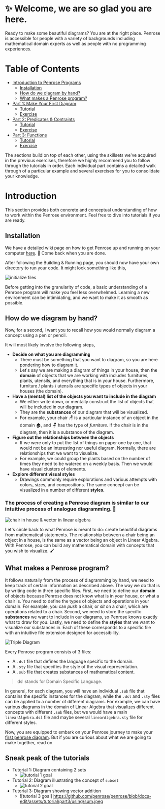 # ✨ Welcome, we are so glad you are here.
Ready to make some beautiful diagrams? You are at the right place. Penrose is accessible for people with a variety of backgrounds including mathematical domain experts as well as people with no programming experiences. 

# Table of Contents
* [Introduction to Penrose Programs](https://github.com/penrose/penrose/blob/docs-edit/tutorial/tutorial.md#introduction)
   * [Installation](https://github.com/penrose/penrose/blob/docs-edit/tutorial/tutorial.md#installation)
   * [How do we diagram by hand?](https://github.com/penrose/penrose/blob/docs-edit/tutorial/tutorial.md#how-do-we-diagram-by-hand)
   * [What makes a Penrose program?](https://github.com/penrose/penrose/blob/docs-edit/tutorial/tutorial.md#what-makes-a-penrose-program)
* [Part 1: Make Your First Diagram](https://github.com/penrose/penrose/blob/docs-edit/tutorial/tutorial-p1.md)
   * [Tutorial](https://github.com/penrose/penrose/blob/docs-edit/tutorial/tutorial-p1.md#part-1-penrose-basics)
   * [Exercise](https://github.com/penrose/penrose/blob/docs-edit/tutorial/tutorial-p1.md#exercise)
* [Part 2: Predicates & Contraints](https://github.com/penrose/penrose/blob/docs-edit/tutorial/tutorial-p2.md)
   * [Tutorial](https://github.com/penrose/penrose/blob/docs-edit/tutorial/tutorial-p2.md#part-2-predicates--constraints)
   * [Exercise](https://github.com/penrose/penrose/blob/docs-edit/tutorial/tutorial-p2.md#exercise)
* [Part 3: Functions](https://github.com/penrose/penrose/blob/docs-edit/tutorial/tutorial-p3.md)
   * [Tutorial](https://github.com/penrose/penrose/blob/docs-edit/tutorial/tutorial-p3.md#part-3-functions)
   * [Exercise](https://github.com/penrose/penrose/blob/docs-edit/tutorial/tutorial-p3.md#exercises)

The sections build on top of each other, using the skillsets we've acquired in the previous exercises, therefore we highly recommend you to follow through the tutorials in order. Each individual part contains a detailed walk through of a particular example and several exercises for you to consolidate your knowledge. 

# Introduction
This section provides both concrete and conceptual understanding of how to work within the Penrose environment. Feel free to dive into tutorials if you are ready. 

## Installation
We have a detailed wiki page on how to get Penrose up and running on your computer [here](https://github.com/penrose/penrose/wiki/Building-and-running). :partying_face: Come back when you are done.

After following the Building & Running page, you should now have your own directory to run your code. It might look something like this,

![initialize files](https://github.com/penrose/penrose/blob/docs-edit/assets/tutorial/intro/initializa_file.png)

Before getting into the granularity of code, a basic understanding of a Penrose program will make you feel less overwhelmed. Learning a new environment can be intimidating, and we want to make it as smooth as possible.

## How do we diagram by hand?

Now, for a second, I want you to recall how you would normally diagram a concept using a pen or pencil. 

It will most likely involve the following steps,
* **Decide on what you are diagramming**
    * There must be something that you want to diagram, so you are here pondering how to diagram it. 
    * Let's say we are making a diagram of things in your house, then the **domain** of objects that we are working with includes furnitures, plants, utensils, and everything that is in your house. Furthermore, furniture / plants / utensils are specific types of objects in your houses (the domain). 
* **Have a (mental) list of the objects you want to include in the diagram**
    * We either write down, or mentally construct the list of objects that will be included in our diagram.
    * They are the **substances** of our diagram that will be visualized. 
    * For example, your chair :chair: is a particular instance of an object in the domain :house:, and :chair: has the type of _furniture_. If the chair is in the diagram, then it is a substance of the diagram. 
* **Figure out the relationships between the objects**
    *  If we were only to put the list of things on paper one by one, that would not be an interesting nor useful diagram. Normally, there are relationships that we want to visualize. 
    * For example, we could group the plants based on the number of times they need to be watered on a weekly basis. Then we would have visual clusters of elements.
* **Explore different visual styles**
    * Drawings commonly require explorations and various attempts with colors, sizes, and compositions. The same concept can be visualized in a number of different **styles**. 

### The process of creating a Penrose diagram is similar to our intuitive process of analogue diagramming. :tada: 

![chair in house & vector in linear algebra](https://github.com/penrose/penrose/blob/docs-edit/assets/tutorial/intro/chair-vector.jpg)

Let's circle back to what Penrose is meant to do: create beautiful diagrams from mathematical statements. The relationship between a chair being an object in a house, is the same as a vector being an object in Linear Algebra. With Penrose, you can build any mathematical domain with concepts that you wish to visualize. :paintbrush:

## What makes a Penrose program? 
It follows naturally from the process of diagramming by hand, we need to keep track of certain information as described above. The way we do that is by writing code in three specific files. First, we need to define our **domain** of objects because Penrose does not know what is in your house, or what a chair is. You need to define the types of objects and operations in your domain. For example, you can _push_ a chair, or _sit_ on a chair, which are operations related to a chair. Second, we need to store the specific **substances** we want to include in our diagrams, so Penrose knows exactly what to draw for you. Lastly, we need to define the **styles** that we want to visualize our substances in. Each of these corresponds to a specific file with an intuitive file extension designed for accessibility. 

![Triple Diagram](https://github.com/penrose/penrose/blob/docs-edit/assets/tutorial/intro/triple_helvetica.png)

Every Penrose program consists of 3 files: 
* A `.dsl`  file that defines the language specific to the domain. 
* A `.sty` file that specifies the style of the visual representation.
* A `.sub` file that creates substances of mathematical content.

> dsl stands for Domain Specific Language. 

In general, for each diagram, you will have an individual `.sub` file that contains the specific instances for the diagram, while the `.dsl` and `.sty` files can be applied to a number of different diagrams. For example, we can have various diagrams in the domain of Linear Algebra that visualizes different concepts with different `.sub` files, but we would have a main `linearAlgebra.dsl` file and maybe several `linearAlgebra.sty` file for different styles. 

Now, you are equipped to embark on your Penrose journey to make your [first penrose diagram](https://github.com/penrose/penrose/blob/docs-edit/tutorial/tutorial-p1.md). But if you are curious about what we are going to make together, read on. 

## Sneak peak of the tutorials
* Tutorial 1: Diagram containing 2 sets
  * ![tutorial 1 goal](https://github.com/penrose/penrose/raw/docs-edit/assets/tutorial/part1/2sets_nolabel.png)
* Tutorial 2: Diagram illustrating the concept of `subset`
  * ![tutorial 2 goal](https://github.com/penrose/penrose/blob/docs-edit/assets/tutorial/part2/goal.svg)
* Tutorial 3: Diagram showing vector addition
  * ![tutorial 3 goal] https://github.com/penrose/penrose/blob/docs-edit/assets/tutorial/part3/using/sum.jpeg


